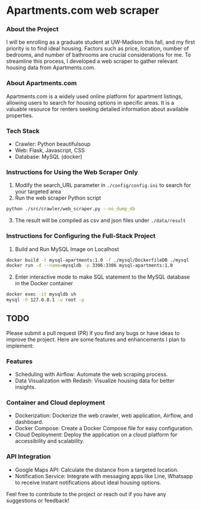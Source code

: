 # Apartments.com web scraper
### About the Project
I will be enrolling as a graduate student at UW-Madison this fall, and my first priority is to find ideal housing. Factors such as price, location, number of bedrooms, and number of bathrooms are crucial considerations for me. To streamline this process, I developed a web scraper to gather relevant housing data from Apartments.com.

### About Apartments.com
Apartments.com is a widely used online platform for apartment listings, allowing users to search for housing options in specific areas. It is a valuable resource for renters seeking detailed information about available properties.

### Tech Stack
* Crawler: Python beautifulsoup
* Web: Flask, Javascript, CSS
* Database: MySQL (docker)

### Instructions for Using the Web Scraper Only
1. Modify the search_URL parameter in `./config/config.ini` to search for your targeted area
2. Run the web scraper Python script
```bash
python ./src/crawler/web_scraper.py --no_dump_db
```
3. The result will be compiled as csv and json files under `./data/result`

### Instructions for Configuring the Full-Stack Project
1. Build and Run MySQL Image on Localhost
```bash
docker build -t mysql-apartments:1.0 -f ./mysql/DockerfileDB ./mysql
docker run -d --name=mysqldb -p 3306:3306 mysql-apartments:1.0
```
2. Enter interactive mode to make SQL statement to the MySQL database in the Docker container
```bash
docker exec -it mysqldb sh
mysql -h 127.0.0.1 -u root -p
```

## TODO
Please submit a pull request (PR) if you find any bugs or have ideas to improve the project. Here are some features and enhancements I plan to implement:
### Features
* Scheduling with Airflow: Automate the web scraping process.
* Data Visualization with Redash: Visualize housing data for better insights.
### Container and Cloud deployment
* Dockerization: Dockerize the web crawler, web application, Airflow, and dashboard.
* Docker Compose: Create a Docker Compose file for easy configuration.
* Cloud Deployment: Deploy the application on a cloud platform for accessibility and scalability.
### API Integration
* Google Maps API: Calculate the distance from a targeted location.
* Notification Service: Integrate with messaging apps like Line, Whatsapp to receive instant notifications about ideal housing options.

Feel free to contribute to the project or reach out if you have any suggestions or feedback!